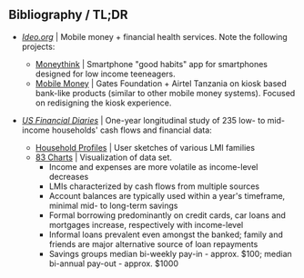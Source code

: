 
## Bibliography / TL;DR
* [*Ideo.org*](https://www.ideo.org/programs/financial_health) | Mobile money + financial health services. Note the following projects:
  * [Moneythink](https://www.ideo.org/project/moneythink-mobile) | Smartphone "good habits" app for smartphones designed for low income teeneagers.
  * [Mobile Money](https://www.ideo.org/project/gates-foundation) | Gates Foundation + Airtel Tanzania on kiosk based bank-like products (similar to other mobile money systems). Focused on redisigning the kiosk experience.

* [*US Financial Diaries*](http://www.usfinancialdiaries.org) | One-year longitudinal study of 235 low- to mid-income households' cash flows and financial data:
  * [Household Profiles](http://www.usfinancialdiaries.org/households) | User sketches of various LMI families
  * [83 Charts](http://www.usfinancialdiaries.org/83-charts) | Visualization of data set.
    * Income and expenses are more volatile as income-level decreases
    * LMIs characterized by cash flows from multiple sources
    * Account balances are typically used within a year's timeframe, minimal mid- to long-term savings
    * Formal borrowing predominantly on credit cards, car loans and mortgages increase, respectively with income-level
    * Informal loans prevalent even amongst the banked; family and friends are major alternative source of loan repayments
    * Savings groups median bi-weekly pay-in - approx. $100; median bi-annual pay-out - approx. $1000

